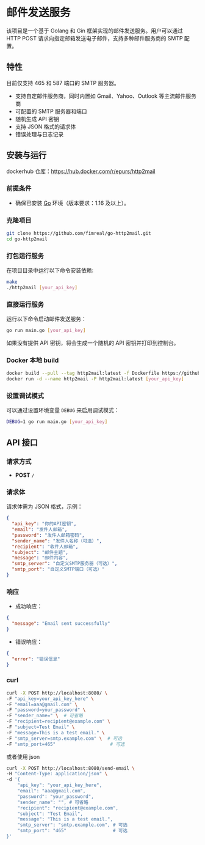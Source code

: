 # 邮件发送服务

该项目是一个基于 Golang 和 Gin 框架实现的邮件发送服务。用户可以通过 HTTP POST 请求向指定邮箱发送电子邮件，支持多种邮件服务商的 SMTP 配置。

## 特性

目前仅支持 465 和 587 端口的 SMTP 服务器。

- 支持自定邮件服务商，同时内置如 Gmail、Yahoo、Outlook 等主流邮件服务商
- 可配置的 SMTP 服务器和端口
- 随机生成 API 密钥
- 支持 JSON 格式的请求体
- 错误处理与日志记录

## 安装与运行

dockerhub 仓库：https://hub.docker.com/r/epurs/http2mail

### 前提条件

- 确保已安装 [Go](https://golang.org/doc/install) 环境（版本要求：1.16 及以上）。

### 克隆项目

```bash
git clone https://github.com/fimreal/go-http2mail.git
cd go-http2mail
```

### 打包运行服务

在项目目录中运行以下命令安装依赖:

```bash
make
./http2mail [your_api_key]
```

### 直接运行服务

运行以下命令启动邮件发送服务：

```bash
go run main.go [your_api_key]
```

如果没有提供 API 密钥，将会生成一个随机的 API 密钥并打印到控制台。

### Docker 本地 build

```bash
docker build --pull --tag http2mail:latest -f Dockerfile https://github.com/fimreal/go-http2mail.git
docker run -d --name http2mail -P http2mail:latest [your_api_key]
```

### 设置调试模式

可以通过设置环境变量 `DEBUG` 来启用调试模式：

```bash
DEBUG=1 go run main.go [your_api_key]
```

## API 接口

### 请求方式

- **POST** `/`

### 请求体

请求体需为 JSON 格式，示例：

```json
{
  "api_key": "你的API密钥",
  "email": "发件人邮箱",
  "password": "发件人邮箱密码",
  "sender_name": "发件人名称（可选）",
  "recipient": "收件人邮箱",
  "subject": "邮件主题",
  "message": "邮件内容",
  "smtp_server": "自定义SMTP服务器（可选）",
  "smtp_port": "自定义SMTP端口（可选）"
}
```

### 响应

- 成功响应：

```json
{
  "message": "Email sent successfully"
}
```

- 错误响应：

```json
{
  "error": "错误信息"
}
```

### curl

```bash
curl -X POST http://localhost:8080/ \
-F "api_key=your_api_key_here" \
-F "email=aaa@gmail.com" \
-F "password=your_password" \
-F "sender_name=" \  # 可省略
-F "recipient=recipient@example.com" \
-F "subject=Test Email" \
-F "message=This is a test email." \
-F "smtp_server=smtp.example.com" \  # 可选
-F "smtp_port=465"                    # 可选
```

或者使用 json

```bash
curl -X POST http://localhost:8080/send-email \
-H "Content-Type: application/json" \
-d '{
    "api_key": "your_api_key_here",
    "email": "aaa@gmail.com",
    "password": "your_password",
    "sender_name": "", # 可省略
    "recipient": "recipient@example.com",
    "subject": "Test Email",
    "message": "This is a test email.",
    "smtp_server": "smtp.example.com", # 可选
    "smtp_port": "465"                 # 可选
}'
```
